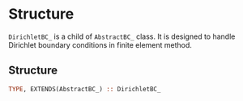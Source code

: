 # Structure

`DirichletBC_` is a child of `AbstractBC_` class. It is designed to handle Dirichlet boundary conditions in finite element method.

## Structure

```fortran
TYPE, EXTENDS(AbstractBC_) :: DirichletBC_
```
